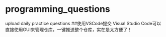 # programming_questions
upload daily practice questions
##使用VSCode提交
Visual Studio Code可以直接使用GUI来管理仓库，一键推送整个仓库，实在是太方便了！
